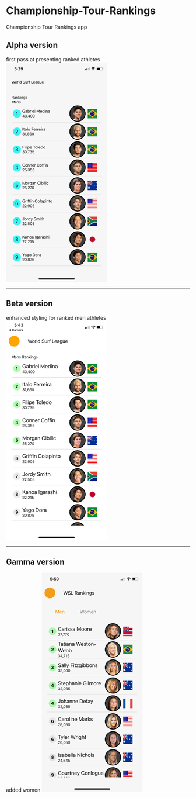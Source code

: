 # Championship-Tour-Rankings
Championship Tour Rankings app

## Alpha version
first pass at presenting ranked athletes
<img src='./assets/alpha.png' height='600px' />

---

## Beta version
enhanced styling for ranked men athletes
<img src='./assets/beta.png' height='600px' />

---

## Gamma version
added women
<img src='./assets/gamma.png' height='600px' />
